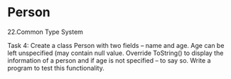 Person
======

22.Common Type System

Task 4:
Create a class Person with two fields – name and age.
Age can be left unspecified (may contain null value.
Override ToString() to display the information of a person and if age is not specified – to say so.
Write a program to test this functionality.

